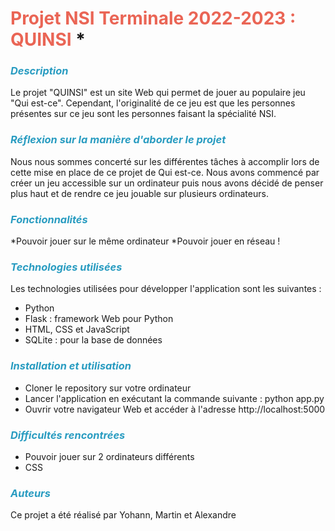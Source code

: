 
# <font color="EA6555"> Projet NSI Terminale 2022-2023 : QUINSI </font>*

### __*<font color="299CC1"> Description </font>*__

Le projet "QUINSI" est un site Web qui permet de jouer au populaire jeu "Qui est-ce". Cependant, l'originalité de ce jeu est que les personnes présentes sur ce jeu sont les personnes faisant la spécialité NSI.

### __*<font color="299CC1"> Réflexion sur la manière d'aborder le projet </font>*__

Nous nous sommes concerté sur les différentes tâches à accomplir lors de cette mise en place de ce projet de Qui est-ce. Nous avons commencé par créer un jeu accessible sur un ordinateur puis nous avons décidé de penser plus haut et de rendre ce jeu jouable sur plusieurs ordinateurs.

### __*<font color="299CC1"> Fonctionnalités </font>*__

*Pouvoir jouer sur le même ordinateur
*Pouvoir jouer en réseau !

### __*<font color="299CC1"> Technologies utilisées </font>*__

Les technologies utilisées pour développer l'application sont les suivantes :

  * Python 
  * Flask : framework Web pour Python
  * HTML, CSS et JavaScript 
  * SQLite : pour la base de données

### __*<font color="299CC1"> Installation et utilisation </font>*__

  * Cloner le repository sur votre ordinateur
  * Lancer l'application en exécutant la commande suivante : python app.py
  * Ouvrir votre navigateur Web et accéder à l'adresse http://localhost:5000

### __*<font color="299CC1"> Difficultés rencontrées </font>*__

  * Pouvoir jouer sur 2 ordinateurs différents
  * CSS


### __*<font color="299CC1"> Auteurs </font>*__

Ce projet a été réalisé par Yohann, Martin et Alexandre



